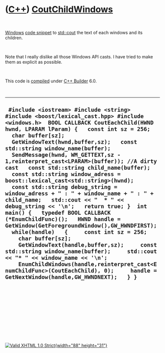 



 

 

 

 

 

([C++](Cpp.htm)) [CoutChildWindows](CppCoutChildWindows.htm)
============================================================

 

[Windows](CppWindows.htm) [code snippet](CppCodeSnippets.htm) to
[std::cout](CppCout.htm) the text of each windows and its children.

 

Note that I really dislike all those Windows API casts. I have tried to
make them as explicit as possible.

 

This code is [compiled](CppCompile.htm) under [C++
Builder](CppBuilder.htm) 6.0.

 

  ---------------------------------------------------------------------------------------------------------------------------------------------------------------------------------------------------------------------------------------------------------------------------------------------------------------------------------------------------------------------------------------------------------------------------------------------------------------------------------------------------------------------------------------------------------------------------------------------------------------------------------------------------------------------------------------------------------------------------------------------------------------------------------------------------------------------------------------------------------------------------------------------------------------------------------------------------------------------------------------------------------------------------------------------------------------------------------------------------------------------
  ` #include <iostream> #include <string> #include <boost/lexical_cast.hpp> #include <windows.h>  BOOL CALLBACK CoutEachChild(HWND hwnd, LPARAM lParam) {   const int sz = 256;   char buffer[sz];   GetWindowText(hwnd,buffer,sz);   const std::string window_name(buffer);   SendMessage(hwnd, WM_GETTEXT,sz - 1,reinterpret_cast<LPARAM>(buffer)); //A dirty cast   const std::string child_name(buffer);   const std::string window_adress = boost::lexical_cast<std::string>(hwnd);   const std::string debug_string = window_adress + " : " + window_name + " : " + child_name;   std::cout << "  * " << debug_string << '\n';   return true; }  int main() {   typedef BOOL CALLBACK (*EnumChildFunc)();   HWND handle = GetWindow(GetForegroundWindow(),GW_HWNDFIRST);    while(handle)   {     const int sz = 256;     char buffer[sz];     GetWindowText(handle,buffer,sz);     const std::string window_name(buffer);     std::cout << "* " << window_name << '\n';     EnumChildWindows(handle,reinterpret_cast<EnumChildFunc>(CoutEachChild), 0);     handle = GetNextWindow(handle,GW_HWNDNEXT);   } }`
  ---------------------------------------------------------------------------------------------------------------------------------------------------------------------------------------------------------------------------------------------------------------------------------------------------------------------------------------------------------------------------------------------------------------------------------------------------------------------------------------------------------------------------------------------------------------------------------------------------------------------------------------------------------------------------------------------------------------------------------------------------------------------------------------------------------------------------------------------------------------------------------------------------------------------------------------------------------------------------------------------------------------------------------------------------------------------------------------------------------------------

 

 

 

 

 





 

[![Valid XHTML 1.0 Strict](valid-xhtml10.png){width="88"
height="31"}](http://validator.w3.org/check?uri=referer)
